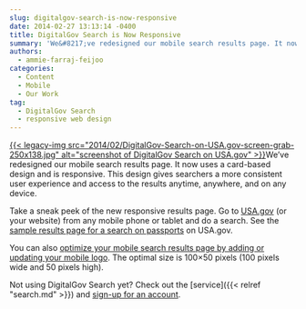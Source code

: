```yaml
---
slug: digitalgov-search-is-now-responsive
date: 2014-02-27 13:13:14 -0400
title: DigitalGov Search is Now Responsive
summary: 'We&#8217;ve redesigned our mobile search results page. It now uses a card-based design and is responsive. This design gives searchers a more consistent user experience and access to the results anytime, anywhere, and on any device. Take a sneak peek of the new responsive results page.'
authors:
  - ammie-farraj-feijoo
categories:
  - Content
  - Mobile
  - Our Work
tag:
  - DigitalGov Search
  - responsive web design
---
```


[{{< legacy-img src="2014/02/DigitalGov-Search-on-USA.gov-screen-grab-250x138.jpg" alt="screenshot of DigitalGov Search on USA.gov" >}}](https://s3.amazonaws.com/digitalgov/legacy-img/2014/02/DigitalGov-Search-on-USA.gov-screen-grab.jpg)We&#8217;ve redesigned our mobile search results page. It now uses a card-based design and is responsive. This design gives searchers a more consistent user experience and access to the results anytime, anywhere, and on any device.

Take a sneak peek of the new responsive results page. Go to [USA.gov](http://www.usa.gov/) (or your website) from any mobile phone or tablet and do a search. See the [sample results page for a search on passports](http://search.usa.gov/search?affiliate=usagov&query=passports&m=true) on USA.gov.

You can also [optimize your mobile search results page by adding or updating your mobile logo](http://search.WHATEVER/sites/manual/display-images.html). The optimal size is 100&#215;50 pixels (100 pixels wide and 50 pixels high).

Not using DigitalGov Search yet? Check out the [service]({{< relref "search.md" >}}) and [sign-up for an account](https://search.usa.gov/login).

 